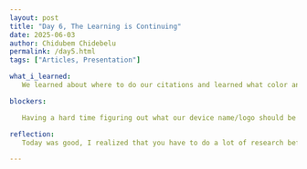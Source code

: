 ```yaml
---
layout: post
title: "Day 6, The Learning is Continuing"
date: 2025-06-03
author: Chidubem Chidebelu
permalink: /day5.html
tags: ["Articles, Presentation"]

what_i_learned: 
   We learned about where to do our citations and learned what color an airplane's black box is. We also learnt about our project and read multiple articles related to our project. We learned about new AI used in the research already used and the effects of it in the enviroment 

blockers: 

   Having a hard time figuring out what our device name/logo should be

reflection: 
   Today was good, I realized that you have to do a lot of research before even doing anything technical, which can be tedious but very important, maybe even more or just as important than the technical aspect.

---
```

   

